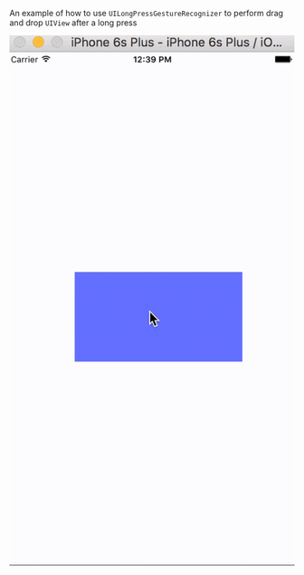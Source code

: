 An example of how to use `UILongPressGestureRecognizer` to perform drag and drop `UIView` after a long press

![](https://github.com/panuavakul/LongPressAndDrag/blob/master/readme.gif)
